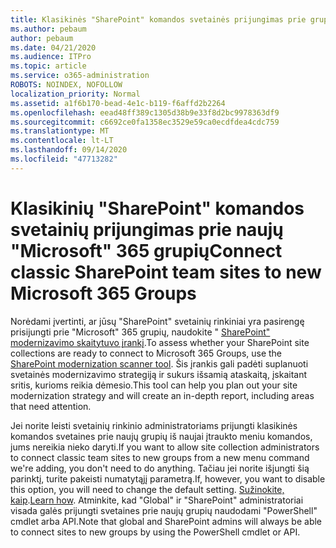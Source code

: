 ```yaml
---
title: Klasikinės "SharePoint" komandos svetainės prijungimas prie grupės
ms.author: pebaum
author: pebaum
ms.date: 04/21/2020
ms.audience: ITPro
ms.topic: article
ms.service: o365-administration
ROBOTS: NOINDEX, NOFOLLOW
localization_priority: Normal
ms.assetid: a1f6b170-bead-4e1c-b119-f6affd2b2264
ms.openlocfilehash: eead48ff389c1305d38b9e33f8d2bc9978363df9
ms.sourcegitcommit: c6692ce0fa1358ec3529e59ca0ecdfdea4cdc759
ms.translationtype: MT
ms.contentlocale: lt-LT
ms.lasthandoff: 09/14/2020
ms.locfileid: "47713282"
---
```

# <a name="connect-classic-sharepoint-team-sites-to-new-microsoft-365-groups"></a><span data-ttu-id="a2c34-102">Klasikinių "SharePoint" komandos svetainių prijungimas prie naujų "Microsoft" 365 grupių</span><span class="sxs-lookup"><span data-stu-id="a2c34-102">Connect classic SharePoint team sites to new Microsoft 365 Groups</span></span>

<span data-ttu-id="a2c34-103">Norėdami įvertinti, ar jūsų "SharePoint" svetainių rinkiniai yra pasirengę prisijungti prie "Microsoft" 365 grupių, naudokite " [SharePoint" modernizavimo skaitytuvo įrankį](https://go.microsoft.com/fwlink/?linkid=873066).</span><span class="sxs-lookup"><span data-stu-id="a2c34-103">To assess whether your SharePoint site collections are ready to connect to Microsoft 365 Groups, use the [SharePoint modernization scanner tool](https://go.microsoft.com/fwlink/?linkid=873066).</span></span> <span data-ttu-id="a2c34-104">Šis įrankis gali padėti suplanuoti svetainės modernizavimo strategiją ir sukurs išsamią ataskaitą, įskaitant sritis, kurioms reikia dėmesio.</span><span class="sxs-lookup"><span data-stu-id="a2c34-104">This tool can help you plan out your site modernization strategy and will create an in-depth report, including areas that need attention.</span></span>
  
<span data-ttu-id="a2c34-105">Jei norite leisti svetainių rinkinio administratoriams prijungti klasikinės komandos svetaines prie naujų grupių iš naujai įtraukto meniu komandos, jums nereikia nieko daryti.</span><span class="sxs-lookup"><span data-stu-id="a2c34-105">If you want to allow site collection administrators to connect classic team sites to new groups from a new menu command we're adding, you don't need to do anything.</span></span> <span data-ttu-id="a2c34-106">Tačiau jei norite išjungti šią parinktį, turite pakeisti numatytąjį parametrą.</span><span class="sxs-lookup"><span data-stu-id="a2c34-106">If, however, you want to disable this option, you will need to change the default setting.</span></span> <span data-ttu-id="a2c34-107">[Sužinokite, kaip](https://go.microsoft.com/fwlink/?linkid=2004316).</span><span class="sxs-lookup"><span data-stu-id="a2c34-107">[Learn how](https://go.microsoft.com/fwlink/?linkid=2004316).</span></span> <span data-ttu-id="a2c34-108">Atminkite, kad "Global" ir "SharePoint" administratoriai visada galės prijungti svetaines prie naujų grupių naudodami "PowerShell" cmdlet arba API.</span><span class="sxs-lookup"><span data-stu-id="a2c34-108">Note that global and SharePoint admins will always be able to connect sites to new groups by using the PowerShell cmdlet or API.</span></span>
  

